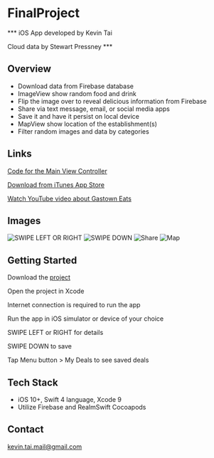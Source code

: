 # FinalProject

*** iOS App developed by Kevin Tai

Cloud data by Stewart Pressney ***

## Overview

- Download data from Firebase database
- ImageView show random food and drink
- Flip the image over to reveal delicious information from Firebase
- Share via text message, email, or social media apps
- Save it and have it persist on local device
- MapView show location of the establishment(s)
- Filter random images and data by categories

## Links
[Code for the Main View Controller](FinalProject/ViewControllers/DealViewController.swift)

[Download from iTunes App Store](https://itunes.apple.com/ca/app/gastown-eats/id1383378025?mt=8)

[Watch YouTube video about Gastown Eats](https://www.youtube.com/watch?v=M-ZNoRMsvl0)

## Images

![SWIPE LEFT OR RIGHT](https://is5-ssl.mzstatic.com/image/thumb/Purple125/v4/ec/cd/f2/eccdf2c3-d4e9-3d31-62c0-1fcf19c3481f/mzl.drrbmdzm.jpg/300x0w.jpg)
![SWIPE DOWN](https://is4-ssl.mzstatic.com/image/thumb/Purple115/v4/e8/0f/5d/e80f5dd8-fb44-cfea-151f-3183b88a5a43/pr_source.jpg/300x0w.jpg)
![Share](https://is5-ssl.mzstatic.com/image/thumb/Purple125/v4/ca/31/47/ca314729-d857-880a-86fc-21dd07ae24b9/pr_source.jpg/300x0w.jpg)
![Map](https://is2-ssl.mzstatic.com/image/thumb/Purple115/v4/dd/a8/a1/dda8a1e3-8cd5-554c-d750-b15a21e3dbf3/pr_source.jpg/300x0w.jpg)

## Getting Started

Download the [project](https://github.com/ktai-github/FinalProject)

Open the project in Xcode

Internet connection is required to run the app

Run the app in iOS simulator or device of your choice

SWIPE LEFT or RIGHT for details

SWIPE DOWN to save

Tap Menu button > My Deals to see saved deals

## Tech Stack

- iOS 10+, Swift 4 language, Xcode 9
- Utilize Firebase and RealmSwift Cocoapods

## Contact

kevin.tai.mail@gmail.com
